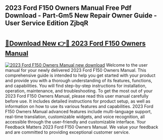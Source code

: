 ## 2023 Ford F150 Owners Manual Free Pdf Download - Part-Gm5 New Repair Owner Guide - User Service Edition ZjbqR

# <h2><a href="http://bc27512.oget.top/?id=2023+Ford+F150+Owners+Manual">🔗Download New 👉🔴 2023 Ford F150 Owners Manual</a></h2>

[![2023 Ford F150 Owners Manual new download](https://i.imgur.com/5g1atiW.png)](http://bc27512.oget.top/?id=2023+Ford+F150+Owners+Manual)
Welcome to the user manual for your newly delivered 2023 Ford F150 Owners Manual. This comprehensive guide is intended to help you get started with your product and provide you with a thorough understanding of its features, functions, and capabilities. You will find step-by-step instructions for installation, operation, maintenance, and troubleshooting. To get the most out of your 2023 Ford F150 Owners Manual, please read this user manual carefully before use. It includes detailed instructions for product setup, as well as information on how to use its various features and capabilities. 2023 Ford F150 Owners Manual advanced features include multi-language support, real-time translation, customizable widgets, and voice recognition, all accessible through the user-friendly and customizable interface. Your Feedback Matters 2023 Ford F150 Owners Manual. We value your feedback and are committed to providing exceptional customer service.
